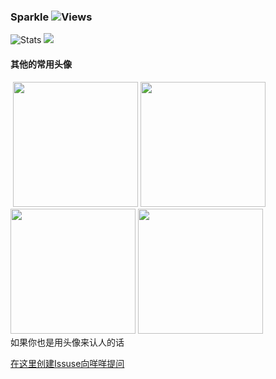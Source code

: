 ### Sparkle ![Views](https://views.whatilearened.today/views/github/zanjie1999/zanjie1999.svg)
![Stats](https://github-readme-stats.vercel.app/api?username=zanjie1999&show_icons=true&line_height=28&show_icons=true&count_private=true&hide_border=true&title_color=fb83a5&icon_color=fb83a5)
![](https://github-readme-stats.vercel.app/api/top-langs/?username=zanjie1999&show_icons=true&layout=compact&theme=vue&hide_border=true&langs_count=10&title_color=fb83a5&hide=c,objective-c,makefile,assembly,roff,perl)
#### 其他的常用头像  
<div style="width: 610px;">
<img alt="" src="https://cdn.v2ex.com/gravatar/31272d49b7a518e42aa57ffc5e20e7fa?s=200">
<img alt="" src="https://i2.hdslb.com/bfs/face/f95648b9a02427b7995383e59cb85c0198fe0fc2.jpg" width="200">
<img alt="" src="https://thirdqq.qlogo.cn/g?b=sdk&k=SRUbQ2agh6IQfuLLILib3TQ&s=640" width="200">
<img alt="" src="https://styles.redditmedia.com/t5_g9ufa/styles/profileIcon_5vzkusvzh6171.png" width="200">
<img alt="" src="https://i2.hdslb.com/bfs/face/00d075041676bcfaca655e40937938edc39c9a16.jpg" width="200">
</div>
如果你也是用头像来认人的话

[在这里创建Issuse向咩咩提问](https://github.com/zanjie1999/zanjie1999/issues)  
